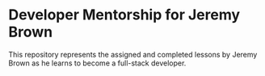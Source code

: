 # Developer Mentorship for Jeremy Brown

This repository represents the assigned and completed lessons by Jeremy Brown as he learns to become a full-stack developer.